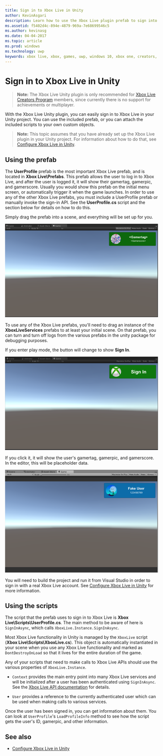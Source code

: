 ```yaml
---
title: Sign in to Xbox Live in Unity
author: KevinAsgari
description: Learn how to use the Xbox Live plugin prefab to sign into an Xbox Live account in a Unity game.
ms.assetid: f5402d4c-894e-4879-969a-7e68699546c5
ms.author: kevinasg
ms.date: 04-04-2017
ms.topic: article
ms.prod: windows
ms.technology: uwp
keywords: xbox live, xbox, games, uwp, windows 10, xbox one, creators, signin
---
```


# Sign in to Xbox Live in Unity

> **Note:**
> The Xbox Live Unity plugin is only recommended for [Xbox Live Creators Program](../developer-program-overview.md) members, since currently there is no support for achievements or multiplayer.

With the Xbox Live Unity plugin, you can easily sign in to Xbox Live in your Unity project. You can use the included prefab, or you can attach the included scripts to your own custom objects.

> **Note:**
> This topic assumes that you have already set up the Xbox Live plugin in your Unity project. For information about how to do that, see [Configure Xbox Live in Unity](configure-xbox-live-in-unity.md).

## Using the prefab

The **UserProfile** prefab is the most important Xbox Live prefab, and is located in **Xbox Live\Prefabs**. This prefab allows the user to log in to Xbox Live, and after the user is logged it, it will show their gamertag, gamerpic, and gamerscore. Usually you would show this prefab on the initial menu screen, or automatically trigger it when the game launches. In order to use any of the other Xbox Live prefabs, you must include a UserProfile prefab or manually invoke the sign-in API. See the **UserProfile.cs** script and the section below for details on how to do this.

Simply drag the prefab into a scene, and everything will be set up for you.

![&lt;Gamertag&gt; &lt;Gamerscore&gt;](../images/unity/unity-userprofile-prefab.PNG)

To use any of the Xbox Live prefabs, you'll need to drag an instance of the **XboxLiveServices** prefabs to at least your initial scene. On that prefab, you can turn and turn off logs from the various prefabs in the unity package for debugging purposes.

If you enter play mode, the button will change to show **Sign In**.

![Sign In](../images/unity/unity-sign-in.PNG)

If you click it, it will show the user's gamertag, gamerpic, and gamerscore. In the editor, this will be placeholder data.

![Fake User 123456789](../images/unity/unity-game-fake-data.PNG)

You will need to build the project and run it from Visual Studio in order to sign in with a real Xbox Live account. See [Configure Xbox Live in Unity](configure-xbox-live-in-unity.md) for more information.

## Using the scripts

The script that the prefab uses to sign in to Xbox Live is **Xbox Live\Scripts\UserProfile.cs**. The main method to be aware of here is `SignInAsync`, which calls `XboxLive.Instance.SignInAsync`.

Most Xbox Live functionality in Unity is managed by the `XboxLive` script (**Xbox Live\Scripts\XboxLive.cs**).  This object is automatically instantiated in your scene when you use any Xbox Live functionality and marked as `DontDestroyOnLoad` so that it lives for the entire duration of the game.

Any of your scripts that need to make calls to Xbox Live APIs should use the various properties of `XboxLive.Instance`.

* `Context` provides the main entry point into many Xbox Live services and will be initialized after a user has been authenticated using `SignInAsync`.  See the [Xbox Live API documentation](http://github.com/Microsoft/xbox-live-api-csharp) for details.

* `User` provides a reference to the currently authenticated user which can be used when making calls to various services.

Once the user has been signed in, you can get information about them. You can look at `UserProfile`'s `LoadProfileInfo` method to see how the script gets the user's ID, gamerpic, and other information.

## See also

* [Configure Xbox Live in Unity](configure-xbox-live-in-unity.md)
